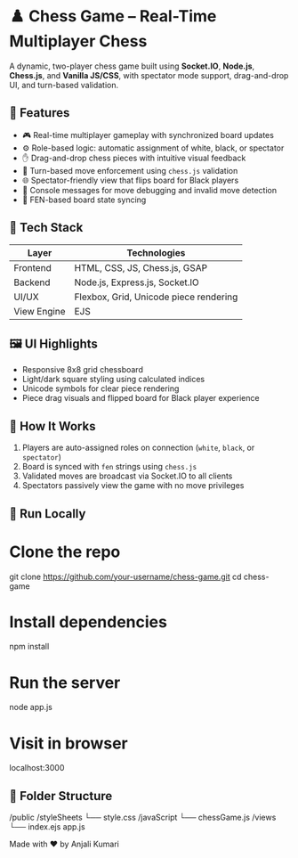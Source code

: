 # ♟️ Chess Game – Real-Time Multiplayer Chess

A dynamic, two-player chess game built using **Socket.IO**, **Node.js**, **Chess.js**, and **Vanilla JS/CSS**, with spectator mode support, drag-and-drop UI, and turn-based validation.

## 🚀 Features

- 🎮 Real-time multiplayer gameplay with synchronized board updates
- ⚙️ Role-based logic: automatic assignment of white, black, or spectator
- ✋ Drag-and-drop chess pieces with intuitive visual feedback
- 🔁 Turn-based move enforcement using `chess.js` validation
- 🌐 Spectator-friendly view that flips board for Black players
- 💬 Console messages for move debugging and invalid move detection
- 🧠 FEN-based board state syncing

## 🧱 Tech Stack

| Layer        | Technologies                            |
|--------------|-----------------------------------------|
| Frontend     | HTML, CSS, JS, Chess.js, GSAP           |
| Backend      | Node.js, Express.js, Socket.IO          |
| UI/UX        | Flexbox, Grid, Unicode piece rendering  |
| View Engine  | EJS                                     |

## 🖼️ UI Highlights

- Responsive 8x8 grid chessboard
- Light/dark square styling using calculated indices
- Unicode symbols for clear piece rendering
- Piece drag visuals and flipped board for Black player experience


## 🔌 How It Works

1. Players are auto-assigned roles on connection (`white`, `black`, or `spectator`)
2. Board is synced with `fen` strings using `chess.js`
3. Validated moves are broadcast via Socket.IO to all clients
4. Spectators passively view the game with no move privileges

## 🧪 Run Locally

# Clone the repo
git clone https://github.com/your-username/chess-game.git
cd chess-game

# Install dependencies
npm install

# Run the server
node app.js

# Visit in browser
localhost:3000


## 🧩 Folder Structure
/public /styleSheets └── style.css /javaScript └── chessGame.js /views └── index.ejs app.js

Made with ❤️ by Anjali Kumari

